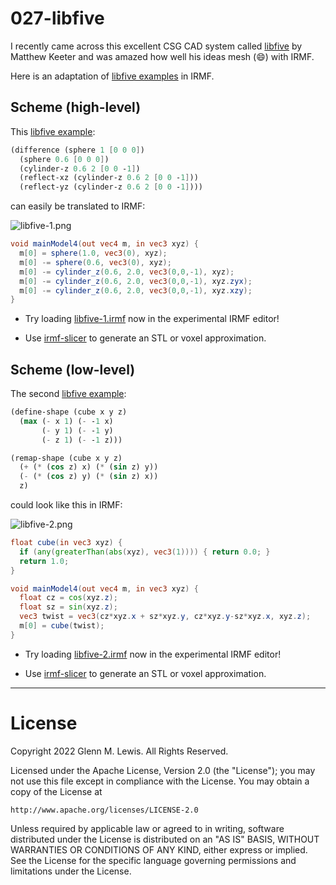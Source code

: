 # 027-libfive

I recently came across this excellent CSG CAD system called
[libfive](https://libfive.com)
by Matthew Keeter and was amazed how well his ideas mesh (:smile:)
with IRMF.

Here is an adaptation of [libfive examples](https://libfive.com/examples)
in IRMF.

## Scheme (high-level)

This [libfive example](https://libfive.com/examples/#stdlib):

```scheme
(difference (sphere 1 [0 0 0])
  (sphere 0.6 [0 0 0])
  (cylinder-z 0.6 2 [0 0 -1])
  (reflect-xz (cylinder-z 0.6 2 [0 0 -1]))
  (reflect-yz (cylinder-z 0.6 2 [0 0 -1])))
```

can easily be translated to IRMF:

![libfive-1.png](libfive-1.png)

```glsl
void mainModel4(out vec4 m, in vec3 xyz) {
  m[0] = sphere(1.0, vec3(0), xyz);
  m[0] -= sphere(0.6, vec3(0), xyz);
  m[0] -= cylinder_z(0.6, 2.0, vec3(0,0,-1), xyz);
  m[0] -= cylinder_z(0.6, 2.0, vec3(0,0,-1), xyz.zyx);
  m[0] -= cylinder_z(0.6, 2.0, vec3(0,0,-1), xyz.xzy);
}
```

* Try loading [libfive-1.irmf](https://gmlewis.github.io/irmf-editor/?s=github.com/gmlewis/irmf-examples/blob/master/examples/027-libfive/libfive-1.irmf) now in the experimental IRMF editor!

* Use [irmf-slicer](https://github.com/gmlewis/irmf-slicer) to generate an STL or voxel approximation.

## Scheme (low-level)

The second [libfive example](https://libfive.com/examples/#scheme):

```scheme
(define-shape (cube x y z)
  (max (- x 1) (- -1 x)
       (- y 1) (- -1 y)
       (- z 1) (- -1 z)))

(remap-shape (cube x y z)
  (+ (* (cos z) x) (* (sin z) y))
  (- (* (cos z) y) (* (sin z) x))
  z)
```

could look like this in IRMF:

![libfive-2.png](libfive-2.png)

```glsl
float cube(in vec3 xyz) {
  if (any(greaterThan(abs(xyz), vec3(1)))) { return 0.0; }
  return 1.0;
}

void mainModel4(out vec4 m, in vec3 xyz) {
  float cz = cos(xyz.z);
  float sz = sin(xyz.z);
  vec3 twist = vec3(cz*xyz.x + sz*xyz.y, cz*xyz.y-sz*xyz.x, xyz.z);
  m[0] = cube(twist);
}
```

* Try loading [libfive-2.irmf](https://gmlewis.github.io/irmf-editor/?s=github.com/gmlewis/irmf-examples/blob/master/examples/027-libfive/libfive-2.irmf) now in the experimental IRMF editor!

* Use [irmf-slicer](https://github.com/gmlewis/irmf-slicer) to generate an STL or voxel approximation.


----------------------------------------------------------------------

# License

Copyright 2022 Glenn M. Lewis. All Rights Reserved.

Licensed under the Apache License, Version 2.0 (the "License");
you may not use this file except in compliance with the License.
You may obtain a copy of the License at

    http://www.apache.org/licenses/LICENSE-2.0

Unless required by applicable law or agreed to in writing, software
distributed under the License is distributed on an "AS IS" BASIS,
WITHOUT WARRANTIES OR CONDITIONS OF ANY KIND, either express or implied.
See the License for the specific language governing permissions and
limitations under the License.
